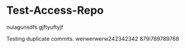# Test-Access-Repo
nuiagunsdfs
gjftyuftyjf

Testing duplicate commits.
werwerwerw242342342
879i789789768
